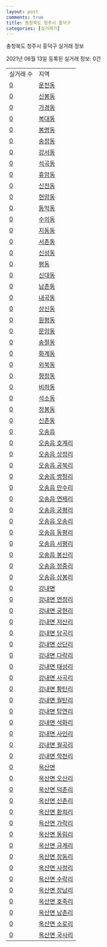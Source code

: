 ```yaml
---
layout: post
comments: true
title: 충청북도 청주시 흥덕구
categories: [실거래가]
---
```


충청북도 청주시 흥덕구 실거래 정보

2021년 06월 13일 등록된 실거래 정보: 0건


<table class="sortable">
  <tr>
    <td>실거래 수</td>
    <td>지역</td>
  </tr>

  
  <tr class="item">
    <td><a href="4311310400.html">0</a></td>
    <td><a href="4311310400.html">운천동</a></td>
  </tr>
    

  <tr class="item">
    <td><a href="4311310500.html">0</a></td>
    <td><a href="4311310500.html">신봉동</a></td>
  </tr>
    

  <tr class="item">
    <td><a href="4311311300.html">0</a></td>
    <td><a href="4311311300.html">가경동</a></td>
  </tr>
    

  <tr class="item">
    <td><a href="4311311400.html">0</a></td>
    <td><a href="4311311400.html">복대동</a></td>
  </tr>
    

  <tr class="item">
    <td><a href="4311311500.html">0</a></td>
    <td><a href="4311311500.html">봉명동</a></td>
  </tr>
    

  <tr class="item">
    <td><a href="4311311600.html">0</a></td>
    <td><a href="4311311600.html">송정동</a></td>
  </tr>
    

  <tr class="item">
    <td><a href="4311311700.html">0</a></td>
    <td><a href="4311311700.html">강서동</a></td>
  </tr>
    

  <tr class="item">
    <td><a href="4311311800.html">0</a></td>
    <td><a href="4311311800.html">석곡동</a></td>
  </tr>
    

  <tr class="item">
    <td><a href="4311311900.html">0</a></td>
    <td><a href="4311311900.html">휴암동</a></td>
  </tr>
    

  <tr class="item">
    <td><a href="4311312000.html">0</a></td>
    <td><a href="4311312000.html">신전동</a></td>
  </tr>
    

  <tr class="item">
    <td><a href="4311312100.html">0</a></td>
    <td><a href="4311312100.html">현암동</a></td>
  </tr>
    

  <tr class="item">
    <td><a href="4311312200.html">0</a></td>
    <td><a href="4311312200.html">동막동</a></td>
  </tr>
    

  <tr class="item">
    <td><a href="4311312300.html">0</a></td>
    <td><a href="4311312300.html">수의동</a></td>
  </tr>
    

  <tr class="item">
    <td><a href="4311312400.html">0</a></td>
    <td><a href="4311312400.html">지동동</a></td>
  </tr>
    

  <tr class="item">
    <td><a href="4311312500.html">0</a></td>
    <td><a href="4311312500.html">서촌동</a></td>
  </tr>
    

  <tr class="item">
    <td><a href="4311312600.html">0</a></td>
    <td><a href="4311312600.html">신성동</a></td>
  </tr>
    

  <tr class="item">
    <td><a href="4311312700.html">0</a></td>
    <td><a href="4311312700.html">평동</a></td>
  </tr>
    

  <tr class="item">
    <td><a href="4311312800.html">0</a></td>
    <td><a href="4311312800.html">신대동</a></td>
  </tr>
    

  <tr class="item">
    <td><a href="4311312900.html">0</a></td>
    <td><a href="4311312900.html">남촌동</a></td>
  </tr>
    

  <tr class="item">
    <td><a href="4311313000.html">0</a></td>
    <td><a href="4311313000.html">내곡동</a></td>
  </tr>
    

  <tr class="item">
    <td><a href="4311313100.html">0</a></td>
    <td><a href="4311313100.html">상신동</a></td>
  </tr>
    

  <tr class="item">
    <td><a href="4311313200.html">0</a></td>
    <td><a href="4311313200.html">원평동</a></td>
  </tr>
    

  <tr class="item">
    <td><a href="4311313300.html">0</a></td>
    <td><a href="4311313300.html">문암동</a></td>
  </tr>
    

  <tr class="item">
    <td><a href="4311313400.html">0</a></td>
    <td><a href="4311313400.html">송절동</a></td>
  </tr>
    

  <tr class="item">
    <td><a href="4311313500.html">0</a></td>
    <td><a href="4311313500.html">화계동</a></td>
  </tr>
    

  <tr class="item">
    <td><a href="4311313600.html">0</a></td>
    <td><a href="4311313600.html">외북동</a></td>
  </tr>
    

  <tr class="item">
    <td><a href="4311313700.html">0</a></td>
    <td><a href="4311313700.html">향정동</a></td>
  </tr>
    

  <tr class="item">
    <td><a href="4311313800.html">0</a></td>
    <td><a href="4311313800.html">비하동</a></td>
  </tr>
    

  <tr class="item">
    <td><a href="4311313900.html">0</a></td>
    <td><a href="4311313900.html">석소동</a></td>
  </tr>
    

  <tr class="item">
    <td><a href="4311314000.html">0</a></td>
    <td><a href="4311314000.html">정봉동</a></td>
  </tr>
    

  <tr class="item">
    <td><a href="4311314100.html">0</a></td>
    <td><a href="4311314100.html">신촌동</a></td>
  </tr>
    

  <tr class="item">
    <td><a href="4311325000.html">0</a></td>
    <td><a href="4311325000.html">오송읍</a></td>
  </tr>
    

  <tr class="item">
    <td><a href="4311325021.html">0</a></td>
    <td><a href="4311325021.html">오송읍 호계리</a></td>
  </tr>
    

  <tr class="item">
    <td><a href="4311325022.html">0</a></td>
    <td><a href="4311325022.html">오송읍 상정리</a></td>
  </tr>
    

  <tr class="item">
    <td><a href="4311325023.html">0</a></td>
    <td><a href="4311325023.html">오송읍 공북리</a></td>
  </tr>
    

  <tr class="item">
    <td><a href="4311325024.html">0</a></td>
    <td><a href="4311325024.html">오송읍 쌍청리</a></td>
  </tr>
    

  <tr class="item">
    <td><a href="4311325025.html">0</a></td>
    <td><a href="4311325025.html">오송읍 만수리</a></td>
  </tr>
    

  <tr class="item">
    <td><a href="4311325026.html">0</a></td>
    <td><a href="4311325026.html">오송읍 연제리</a></td>
  </tr>
    

  <tr class="item">
    <td><a href="4311325027.html">0</a></td>
    <td><a href="4311325027.html">오송읍 궁평리</a></td>
  </tr>
    

  <tr class="item">
    <td><a href="4311325028.html">0</a></td>
    <td><a href="4311325028.html">오송읍 오송리</a></td>
  </tr>
    

  <tr class="item">
    <td><a href="4311325029.html">0</a></td>
    <td><a href="4311325029.html">오송읍 동평리</a></td>
  </tr>
    

  <tr class="item">
    <td><a href="4311325030.html">0</a></td>
    <td><a href="4311325030.html">오송읍 서평리</a></td>
  </tr>
    

  <tr class="item">
    <td><a href="4311325031.html">0</a></td>
    <td><a href="4311325031.html">오송읍 봉산리</a></td>
  </tr>
    

  <tr class="item">
    <td><a href="4311325032.html">0</a></td>
    <td><a href="4311325032.html">오송읍 정중리</a></td>
  </tr>
    

  <tr class="item">
    <td><a href="4311325033.html">0</a></td>
    <td><a href="4311325033.html">오송읍 상봉리</a></td>
  </tr>
    

  <tr class="item">
    <td><a href="4311331000.html">0</a></td>
    <td><a href="4311331000.html">강내면</a></td>
  </tr>
    

  <tr class="item">
    <td><a href="4311331021.html">0</a></td>
    <td><a href="4311331021.html">강내면 연정리</a></td>
  </tr>
    

  <tr class="item">
    <td><a href="4311331022.html">0</a></td>
    <td><a href="4311331022.html">강내면 궁현리</a></td>
  </tr>
    

  <tr class="item">
    <td><a href="4311331023.html">0</a></td>
    <td><a href="4311331023.html">강내면 저산리</a></td>
  </tr>
    

  <tr class="item">
    <td><a href="4311331024.html">0</a></td>
    <td><a href="4311331024.html">강내면 당곡리</a></td>
  </tr>
    

  <tr class="item">
    <td><a href="4311331025.html">0</a></td>
    <td><a href="4311331025.html">강내면 산단리</a></td>
  </tr>
    

  <tr class="item">
    <td><a href="4311331026.html">0</a></td>
    <td><a href="4311331026.html">강내면 다락리</a></td>
  </tr>
    

  <tr class="item">
    <td><a href="4311331027.html">0</a></td>
    <td><a href="4311331027.html">강내면 태성리</a></td>
  </tr>
    

  <tr class="item">
    <td><a href="4311331028.html">0</a></td>
    <td><a href="4311331028.html">강내면 사곡리</a></td>
  </tr>
    

  <tr class="item">
    <td><a href="4311331029.html">0</a></td>
    <td><a href="4311331029.html">강내면 황탄리</a></td>
  </tr>
    

  <tr class="item">
    <td><a href="4311331030.html">0</a></td>
    <td><a href="4311331030.html">강내면 월탄리</a></td>
  </tr>
    

  <tr class="item">
    <td><a href="4311331031.html">0</a></td>
    <td><a href="4311331031.html">강내면 탑연리</a></td>
  </tr>
    

  <tr class="item">
    <td><a href="4311331032.html">0</a></td>
    <td><a href="4311331032.html">강내면 석화리</a></td>
  </tr>
    

  <tr class="item">
    <td><a href="4311331033.html">0</a></td>
    <td><a href="4311331033.html">강내면 사인리</a></td>
  </tr>
    

  <tr class="item">
    <td><a href="4311331034.html">0</a></td>
    <td><a href="4311331034.html">강내면 월곡리</a></td>
  </tr>
    

  <tr class="item">
    <td><a href="4311331035.html">0</a></td>
    <td><a href="4311331035.html">강내면 학천리</a></td>
  </tr>
    

  <tr class="item">
    <td><a href="4311332000.html">0</a></td>
    <td><a href="4311332000.html">옥산면</a></td>
  </tr>
    

  <tr class="item">
    <td><a href="4311332021.html">0</a></td>
    <td><a href="4311332021.html">옥산면 오산리</a></td>
  </tr>
    

  <tr class="item">
    <td><a href="4311332022.html">0</a></td>
    <td><a href="4311332022.html">옥산면 덕촌리</a></td>
  </tr>
    

  <tr class="item">
    <td><a href="4311332023.html">0</a></td>
    <td><a href="4311332023.html">옥산면 신촌리</a></td>
  </tr>
    

  <tr class="item">
    <td><a href="4311332024.html">0</a></td>
    <td><a href="4311332024.html">옥산면 환희리</a></td>
  </tr>
    

  <tr class="item">
    <td><a href="4311332025.html">0</a></td>
    <td><a href="4311332025.html">옥산면 가락리</a></td>
  </tr>
    

  <tr class="item">
    <td><a href="4311332026.html">0</a></td>
    <td><a href="4311332026.html">옥산면 동림리</a></td>
  </tr>
    

  <tr class="item">
    <td><a href="4311332027.html">0</a></td>
    <td><a href="4311332027.html">옥산면 금계리</a></td>
  </tr>
    

  <tr class="item">
    <td><a href="4311332028.html">0</a></td>
    <td><a href="4311332028.html">옥산면 장동리</a></td>
  </tr>
    

  <tr class="item">
    <td><a href="4311332029.html">0</a></td>
    <td><a href="4311332029.html">옥산면 사정리</a></td>
  </tr>
    

  <tr class="item">
    <td><a href="4311332030.html">0</a></td>
    <td><a href="4311332030.html">옥산면 수락리</a></td>
  </tr>
    

  <tr class="item">
    <td><a href="4311332031.html">0</a></td>
    <td><a href="4311332031.html">옥산면 장남리</a></td>
  </tr>
    

  <tr class="item">
    <td><a href="4311332032.html">0</a></td>
    <td><a href="4311332032.html">옥산면 호죽리</a></td>
  </tr>
    

  <tr class="item">
    <td><a href="4311332033.html">0</a></td>
    <td><a href="4311332033.html">옥산면 남촌리</a></td>
  </tr>
    

  <tr class="item">
    <td><a href="4311332034.html">0</a></td>
    <td><a href="4311332034.html">옥산면 소로리</a></td>
  </tr>
    

  <tr class="item">
    <td><a href="4311332035.html">0</a></td>
    <td><a href="4311332035.html">옥산면 국사리</a></td>
  </tr>
    


</table>
    
